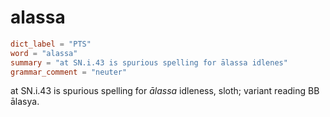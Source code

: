 # alassa

``` toml
dict_label = "PTS"
word = "alassa"
summary = "at SN.i.43 is spurious spelling for ālassa idlenes"
grammar_comment = "neuter"
```

at SN.i.43 is spurious spelling for *ālassa* idleness, sloth; variant reading BB ālasya.

